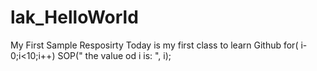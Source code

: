 # lak_HelloWorld
My First Sample Resposirty
Today is my first class to learn Github
for( i-0;i<10;i++)
     SOP(" the value od i is: ", i);
